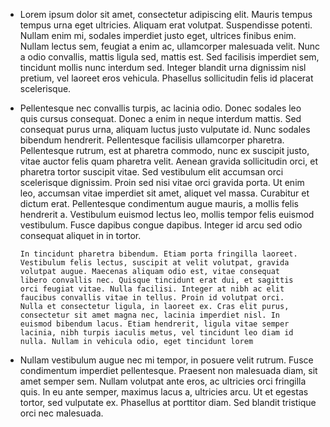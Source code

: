 - Lorem ipsum dolor sit amet, consectetur adipiscing elit. Mauris
  tempus tempus urna eget ultricies. Aliquam erat volutpat.
  Suspendisse potenti. Nullam enim mi, sodales imperdiet justo eget,
  ultrices finibus enim. Nullam lectus sem, feugiat a enim ac,
  ullamcorper malesuada velit. Nunc a odio convallis, mattis ligula
  sed, mattis est. Sed facilisis imperdiet sem, tincidunt mollis nunc
  interdum sed. Integer blandit urna dignissim nisl pretium, vel
  laoreet eros vehicula. Phasellus sollicitudin felis id placerat
  scelerisque.
- Pellentesque nec convallis turpis, ac lacinia odio. Donec sodales leo
  quis cursus consequat. Donec a enim in neque interdum mattis. Sed
  consequat purus urna, aliquam luctus justo vulputate id. Nunc
  sodales bibendum hendrerit. Pellentesque facilisis ullamcorper
  pharetra. Pellentesque rutrum, est at pharetra commodo, nunc ex
  suscipit justo, vitae auctor felis quam pharetra velit. Aenean
  gravida sollicitudin orci, et pharetra tortor suscipit vitae. Sed
  vestibulum elit accumsan orci scelerisque dignissim. Proin sed nisi
  vitae orci gravida porta. Ut enim leo, accumsan vitae imperdiet sit
  amet, aliquet vel massa. Curabitur et dictum erat. Pellentesque
  condimentum augue mauris, a mollis felis hendrerit a. Vestibulum
  euismod lectus leo, mollis tempor felis euismod vestibulum. Fusce
  dapibus congue dapibus. Integer id arcu sed odio consequat aliquet
  in in tortor.

      In tincidunt pharetra bibendum. Etiam porta fringilla laoreet.
      Vestibulum felis lectus, suscipit at velit volutpat, gravida
      volutpat augue. Maecenas aliquam odio est, vitae consequat
      libero convallis nec. Quisque tincidunt erat dui, et sagittis
      orci feugiat vitae. Nulla facilisi. Integer at nibh ac elit
      faucibus convallis vitae in tellus. Proin id volutpat orci.
      Nulla et consectetur ligula, in laoreet ex. Cras elit purus,
      consectetur sit amet magna nec, lacinia imperdiet nisl. In
      euismod bibendum lacus. Etiam hendrerit, ligula vitae semper
      lacinia, nibh turpis iaculis metus, vel tincidunt leo diam id
      nulla. Nullam in vehicula odio, eget tincidunt lorem

- Nullam vestibulum augue nec mi tempor, in posuere velit rutrum. Fusce
  condimentum imperdiet pellentesque. Praesent non malesuada diam,
  sit amet semper sem. Nullam volutpat ante eros, ac ultricies orci
  fringilla quis. In eu ante semper, maximus lacus a, ultricies arcu.
  Ut et egestas tortor, sed vulputate ex. Phasellus at porttitor
  diam. Sed blandit tristique orci nec malesuada.
